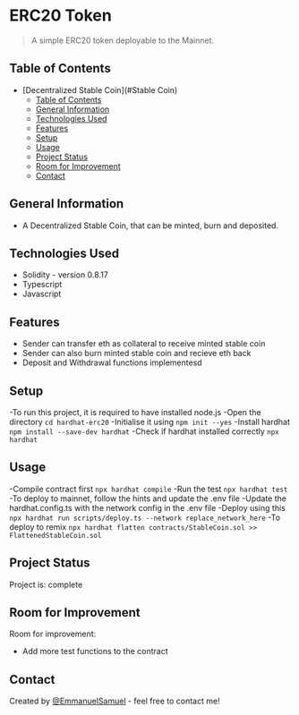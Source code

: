 # ERC20 Token
> A simple ERC20 token deployable to the Mainnet.

## Table of Contents
- [Decentralized Stable Coin](#Stable Coin)
  - [Table of Contents](#table-of-contents)
  - [General Information](#general-information)
  - [Technologies Used](#technologies-used)
  - [Features](#features)
  - [Setup](#setup)
  - [Usage](#usage)
  - [Project Status](#project-status)
  - [Room for Improvement](#room-for-improvement)
  - [Contact](#contact)
<!-- * [License](#license) -->


## General Information
- A Decentralized Stable Coin, that can be minted, burn and deposited.


## Technologies Used
- Solidity - version 0.8.17
- Typescript
- Javascript


## Features
- Sender can transfer eth as collateral to receive minted stable coin
- Sender can also burn minted stable coin and recieve eth back
- Deposit and Withdrawal functions implementesd

## Setup
-To run this project, it is required to have installed node.js
-Open the directory
`cd hardhat-erc20`
-Initialise it using
`npm init --yes`
-Install hardhat
`npm install --save-dev hardhat`
-Check if hardhat installed correctly
`npx hardhat`


## Usage
-Compile contract first
`npx hardhat compile`
-Run the test
`npx hardhat test`
-To deploy to mainnet, follow the hints and update the .env file
-Update the hardhat.config.ts with the network config in the .env file
-Deploy using this
`npx hardhat run scripts/deploy.ts --network replace_network_here`
-To deploy to remix
`npx hardhat flatten contracts/StableCoin.sol >> FlattenedStableCoin.sol`



## Project Status
Project is: complete


## Room for Improvement
Room for improvement:
- Add more test functions to the contract



## Contact
Created by [@EmmanuelSamuel](https://www.linktree/mayorkingx) - feel free to contact me!


<!-- ## License -->
<!-- This project is open source and available under the [MIT License](). -->

